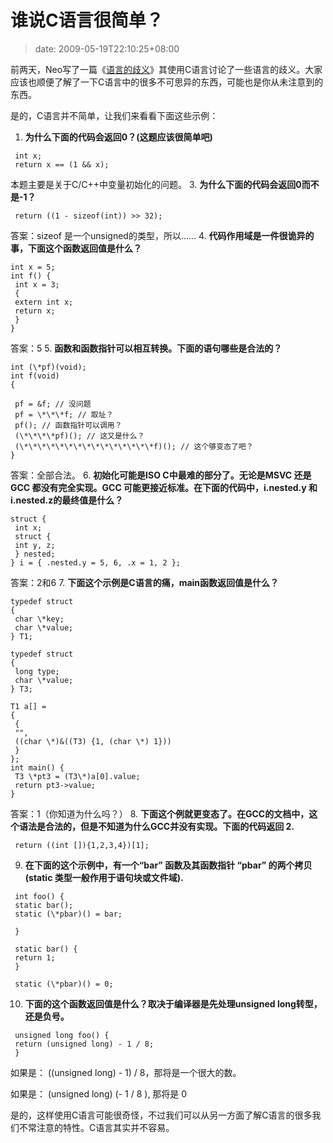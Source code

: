 # 谁说C语言很简单？
>date: 2009-05-19T22:10:25+08:00



前两天，Neo写了一篇《[语言的歧义](/2009/%E8%AF%AD%E8%A8%80%E7%9A%84%E6%AD%A7%E4%B9%89.md)》其使用C语言讨论了一些语言的歧义。大家应该也顺便了解了一下C语言中的很多不可思异的东西，可能也是你从未注意到的东西。


是的，C语言并不简单，让我们来看看下面这些示例：


1. **为什么下面的代码会返回0？(这题应该很简单吧)**

```
 int x;
 return x == (1 && x);

```

本题主要是关于C/C++中变量初始化的问题。
3. **为什么下面的代码会返回0而不是-1？**

```
 return ((1 - sizeof(int)) >> 32);

```

答案：sizeof 是一个unsigned的类型，所以……
4. **代码作用域是一件很诡异的事，下面这个函数返回值是什么？**

```
int x = 5;
int f() {
 int x = 3;
 {
 extern int x;
 return x;
 }
}

```

答案：5
5. **函数和函数指针可以相互转换。下面的语句哪些是合法的？**

```
int (\*pf)(void);
int f(void)
{

 pf = &f; // 没问题
 pf = \*\*\*f; // 取址？
 pf(); // 函数指针可以调用？
 (\*\*\*\*pf)(); // 这又是什么？
 (\*\*\*\*\*\*\*\*\*\*\*\*\*\*\*f)(); // 这个够变态了吧？
}

```

答案：全部合法。
6. **初始化可能是ISO C中最难的部分了。无论是MSVC 还是GCC 都没有完全实现。GCC 可能更接近标准。在下面的代码中，i.nested.y 和i.nested.z的最终值是什么？**

```
struct {
 int x;
 struct {
 int y, z;
 } nested;
} i = { .nested.y = 5, 6, .x = 1, 2 };

```

答案：2和6
7. **下面这个示例是C语言的痛，main函数返回值是什么？**

```
typedef struct
{
 char \*key;
 char \*value;
} T1;

typedef struct
{
 long type;
 char \*value;
} T3;

T1 a[] =
{
 {
 "",
 ((char \*)&((T3) {1, (char \*) 1}))
 }
};
int main() {
 T3 \*pt3 = (T3\*)a[0].value;
 return pt3->value;
}

```

答案：1（你知道为什么吗？）
8. **下面这个例就更变态了。在GCC的文档中，这个语法是合法的，但是不知道为什么GCC并没有实现。下面的代码返回 2.**

```
 return ((int []){1,2,3,4})[1];

```
9. **在下面的这个示例中，有一个“bar” 函数及其函数指针 “pbar” 的两个拷贝(static 类型一般作用于语句块或文件域).**

```
 int foo() {
 static bar();
 static (\*pbar)() = bar;

 }

 static bar() {
 return 1;
 }

 static (\*pbar)() = 0;

```
10. **下面的这个函数返回值是什么？取决于编译器是先处理unsigned long转型，还是负号。**

```
 unsigned long foo() {
 return (unsigned long) - 1 / 8;
 }

```

如果是： ((unsigned long) - 1) / 8，那将是一个很大的数。  

如果是： (unsigned long) (- 1 / 8 ), 那将是 0


是的，这样使用C语言可能很奇怪，不过我们可以从另一方面了解C语言的很多我们不常注意的特性。C语言其实并不容易。



